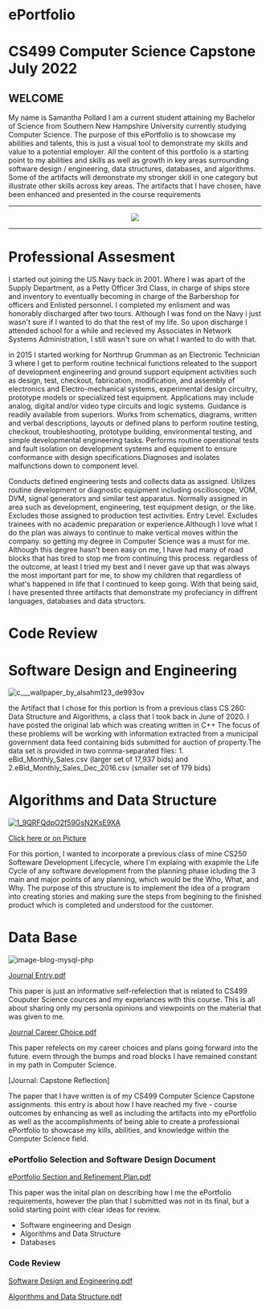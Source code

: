 # ePortfolio

# CS499 Computer Science Capstone    July 2022
 
 ## WELCOME
 
 
 
 
 
 My name is Samantha Pollard I am a current student attaining my Bachelor of Science from Southern New Hampshire University currently studying Computer Science. The purpose of this ePortfolio is to showcase my abilities and talents, this is just a visual tool to demonstrate my skills and value to a potential employer. All the content of this portfolio is a starting point to my abilities and skills as well as growth in key areas surrounding software design / engineering, data structures, databases, and algorithms.
Some of the artifacts will demonstrate my stronger skill in one category but illustrate other skills across key areas. The artifacts that I have chosen, have been enhanced and presented in the course requirements

---

<div style="text-align: center;">
    <a href="https://spollard386.github.io/ePortfolio" title="ePortfolio Home Page"><img src="https://img.shields.io/badge/Home-ePortfolio-blue.svg?style=for-the-badge&logo=homeassistant" /></a>
</div>

---

# Professional Assesment

  I started out joining the US.Navy back in 2001. Where I was apart of the Supply Department, as a Petty Officer 3rd Class, in charge of ships store and inventory to eventually becoming in charge of the Barbershop for officers and Enlisted personnel. I completed my enlisment and was honorably discharged after two tours. Although I was fond on the Navy i just wasn't sure if I wanted to do that the rest of my life. So upon discharge I attended school for a while and recieved my Associates in Network Systems Administration, I still wasn't sure on what I wanted to do with that.

  in 2015 I started working for Northrup Grumman as an Electronic Technician 3 where I get to perform routine technical functions releated to the support of development engineering and ground support equipment activities such as design, test, checkout, fabrication, modification, and assembly of electronics and Electro-mechanical systems, experimental design circuitry, prototype models or specialized test equipment. 
  Applications may include analog, digital and/or video type circuits and logic systems. Guidance is readily available from superiors. Works from schematics, diagrams, written and verbal descriptions, layouts or defined plans to perform routine testing, checkout, troubleshooting, prototype building, environmental testing, and simple developmental engineering tasks. Performs routine operational tests and fault isolation on development systems and equipment to ensure conformance with design specifications.Diagnoses and isolates malfunctions down to component level. 
  
  Conducts defined engineering tests and collects data as assigned. Utilizes routine development or diagnostic equipment including oscilloscope, VOM, DVM, signal generators and similar test apparatus. Normally assigned in area such as development, engineering, test equipment design, or the like. Excludes those assigned to production test activities. Entry Level. Excludes trainees with no academic preparation or experience.Although I love what I do the plan was always to continue to make vertical moves within the company. so getting my degree in Computer Science was a must for me. Although this degree hasn't been easy on me, I have had many of road blocks that has tired to stop me from continuing this process.
regardless of the outcome, at least I tried my best and I never gave up that was always the most important part for me, to show my children that regardless of what's happened in life that I continued to keep going. With that being said, I have presented three artifacts that demonstrate my profeciancy in diffrent languages, databases and data structors.

# Code Review





# Software Design and Engineering 
![c___wallpaper_by_alsahm123_de993ov](https://user-images.githubusercontent.com/108440724/184146478-6d61fb0b-aac6-4d18-8c38-7832d30cfd8c.png)


the Artifact that I chose for this portion is from a previous class CS 260: Data Structure and Algorithms, a class that I took back in June of 2020. I have posted the original lab which was creating written in C++ The focus of these problems will be working with information extracted from a municipal government data feed containing bids submitted for auction of property.The data set is provided in two comma-separated files: 1.	eBid_Monthly_Sales.csv (larger set of 17,937 bids) and 
2.eBid_Monthly_Sales_Dec_2016.csv (smaller set of 179 bids)








# Algorithms and Data Structure
[![1_9QRFQdpO2f59GsN2KsE9XA](https://user-images.githubusercontent.com/108440724/184226137-2ce89947-4301-4592-84c0-b10364a114c4.png)](https://github.com/spollard386/CapStone2022/blob/main/Scrum%20Agile.pptx)

[Click here or on Picture](https://github.com/spollard386/CapStone2022/blob/main/Scrum%20Agile.pptx)

For this portion, I wanted to incorporate a previous class of mine CS250 Softeware Development Lifecycle, where I'm explaing with exapmle the Life Cycle of any software development from the planning phase icluding the 3 main and major points of any planning, which would be the Who, What, and Why. The purpose of this structure is to implement the idea of a program into creating stories and making sure the steps from begining to the finished product which is completed and understood for the customer.  










# Data Base
![image-blog-mysql-php](https://user-images.githubusercontent.com/108440724/184149315-03715e17-451b-4c66-892e-81abc5c8864c.jpg)






[Journal Entry.pdf](https://github.com/spollard386/CapStone2022/files/9176638/Journal.Entry.pdf)


This paper is just an informative self-refelection that is related to CS499 Couputer Science cources and my experiances with this course. This is all about sharing only my personla opinions and viewpoints on the material that was given to me. 

[Journal Career Choice.pdf](https://github.com/spollard386/CapStone2022/files/9176650/Journal.Career.Choice.pdf)


This paper refelects on my career choices and plans going forward into the future. evern through the bumps and road blocks I have remained constant in my path in Computer Science. 

[Journal: Capstone Reflection]

The paper that I have written is of my CS499 Computer Science Capstone assignments. this entry is about how I have reached my five - course outcomes by enhancing as well as including the artifacts into my ePortfolio as well as the accomplishments of being able to create a professional ePortfolio to showcase my kills, abilities, and knowledge within the  Computer Science field.

### ePortfolio Selection and Software Design Document 
[ePortfolio Section and Refinement Plan.pdf](https://github.com/spollard386/CapStone2022/files/9176633/ePortfolio.Section.and.Refinement.Plan.pdf)



This paper was the inital plan on describing how I me the ePortfolio requirements, however the plan that I submitted was not in its final, but a solid starting point with clear ideas for review.

* Software engineering and Design
* Algorithms and Data Structure
* Databases

### Code Review 

[Software Design and Engineering.pdf](https://github.com/spollard386/CapStone2022/files/9176679/Software.Design.and.Engineering.pdf)

 [Algorithms and Data Structure.pdf](https://github.com/spollard386/CapStone2022/files/9176672/Algorithms.and.Data.Structure.pdf)


